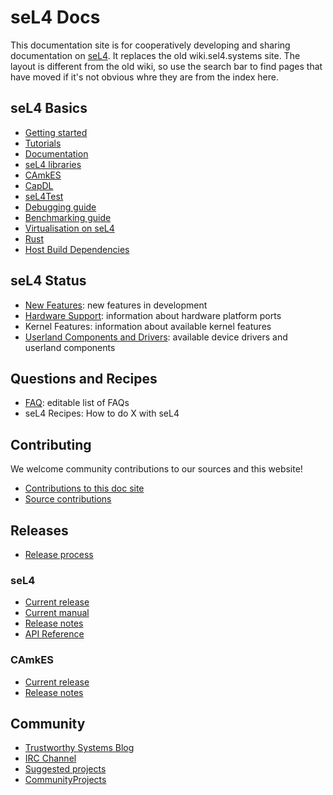 # seL4 Docs
This documentation site is for cooperatively developing and sharing documentation on [seL4](http://sel4.systems).
It replaces the old wiki.sel4.systems site.  The layout is different from the old wiki, so use the search bar 
to find pages that have moved if it's not obvious whre they are from the index here.

## seL4 Basics


- [Getting started](GettingStarted.md)
- [Tutorials](Tutorials)
- [Documentation](Documentation.md)
- [seL4 libraries](SeL4Libraries.md)
- [CAmkES](CAmkES)
- [CapDL](CapDL.md)
- [seL4Test](seL4Test.md)
- [Debugging guide](DebuggingGuide.md)
- [Benchmarking guide](BenchmarkingGuide.md)
- [Virtualisation on seL4](CAmkESVM.md)
- [Rust](Rust.md)
- [Host Build Dependencies](HostDependencies.md)

## seL4 Status

- [New Features](Status): new features in development
- [Hardware Support](Hardware): information about hardware
      platform ports
- Kernel Features: information about available kernel features
- [Userland Components and Drivers](UserlandComponents): available device drivers and
      userland components

## Questions and Recipes

- [FAQ](FrequentlyAskedQuestions): editable list of FAQs
- seL4 Recipes: How to do X with seL4

## Contributing

We welcome community contributions to our sources and this website!

- [Contributions to this doc site](DocsContributing)
- [Source contributions](Contributing)

## Releases

- [Release process](ReleaseProcess)

### seL4

- [Current release](https://github.com/seL4/seL4/releases/latest)
- [Current manual](http://sel4.systems/Info/Docs/seL4-manual-latest.pdf)
- [Release notes](sel4_release)
- [API Reference](/ApiDoc)

### CAmkES

- [Current release](https://github.com/seL4/camkes-tool/releases/latest)
- [Release notes](camkes_release)

## Community

- [Trustworthy Systems Blog](https://research.csiro.au/tsblog)
- [IRC Channel](IRCChannel)
- [Suggested projects](/SuggestedProjects)
- [CommunityProjects](/CommunityProjects)
